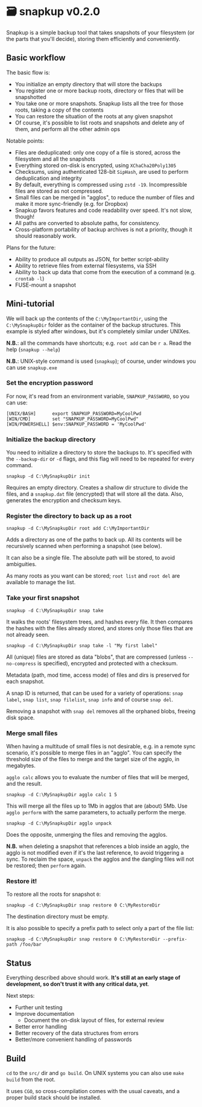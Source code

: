 # 🗃️ snapkup v0.2.0

Snapkup is a simple backup tool that takes snapshots of your filesystem (or the parts that you'll decide), storing them
efficiently and conveniently.

## Basic workflow

The basic flow is:

- You initialize an empty directory that will store the backups
- You register one or more backup roots, directory or files that will be snapshotted
- You take one or more snapshots. Snapkup lists all the tree for those roots, taking a copy of the contents
- You can restore the situation of the roots at any given snapshot
- Of course, it's possible to list roots and snapshots and delete any of them, and perform all the other admin ops 

Notable points:

- Files are deduplicated: only one copy of a file is stored, across the filesystem and all the snapshots
- Everything stored on-disk is encrypted, using `XChaCha20Poly1305`
- Checksums, using authenticated 128-bit `SipHash`, are used to perform deduplication and integrity
- By default, everything is compressed using `zstd -19`. Incompressible files are stored as not compressed.
- Small files can be merged in "agglos", to reduce the number of files and make it more sync-friendly (e.g. for Dropbox)
- Snapkup favors features and code readability over speed. It's not slow, though!
- All paths are converted to absolute paths, for consistency.
- Cross-platform portability of backup archives is not a priority, though it should reasonably work.

Plans for the future:

- Ability to produce all outputs as JSON, for better script-ability
- Ability to retrieve files from external filesystems, via SSH
- Ability to back up data that come from the execution of a command (e.g. `crontab -l`)
- FUSE-mount a snapshot

## Mini-tutorial

We will back up the contents of the `C:\MyImportantDir`, using the `C:\MySnapkupDir` folder as the container of the 
backup structures. This example is styled after windows, but it's completely similar under UNIXes.

**N.B.**: all the commands have shortcuts; e.g. `root add` can be `r a`. Read the help (`snapkup --help`)

**N.B.**: UNIX-style command is used (`snapkup`); of course, under windows you can use `snapkup.exe`

### Set the encryption password

For now, it's read from an environment variable, `SNAPKUP_PASSWORD`, so you can use:

```
[UNIX/BASH]      export SNAPKUP_PASSWORD=MyCoolPwd
[WIN/CMD]        set "SNAPKUP_PASSWORD=MyCoolPwd"
[WIN/POWERSHELL] $env:SNAPKUP_PASSWORD = 'MyCoolPwd'
```

### Initialize the backup directory

You need to initialize a directory to store the backups to. It's specified with the `--backup-dir` or `-d` flags, and 
this flag will need to be repeated for every command.

`snapkup -d C:\MySnapkupDir init`

Requires an empty directory. Creates a shallow dir structure to divide the files, and a `snapkup.dat` file (encrypted) 
that will store all the data. Also, generates the encryption and checksum keys.

### Register the directory to back up as a root

`snapkup -d C:\MySnapkupDir root add C:\MyImportantDir`

Adds a directory as one of the paths to back up. All its contents will be recursively scanned when performing a snapshot 
(see below).

It can also be a single file. The absolute path will be stored, to avoid ambiguities.

As many roots as you want can be stored; `root list` and `root del` are available to manage the list.

### Take your first snapshot

`snapkup -d C:\MySnapkupDir snap take`

It walks the roots' filesystem trees, and hashes every file. It then compares the hashes with the files already stored, 
and stores only those files that are not already seen.

`snapkup -d C:\MySnapkupDir snap take -l "My first label"`

All (unique) files are stored as data "blobs", that are compressed (unless `--no-compress` is specified), encrypted and 
protected with a checksum.

Metadata (path, mod time, access mode) of files and dirs is preserved for each snapshot.

A snap ID is returned, that can be used for a variety of operations: `snap label`, `snap list`, `snap filelist`, 
`snap info` and of course `snap del`.

Removing a snapshot with `snap del` removes all the orphaned blobs, freeing disk space.

### Merge small files

When having a multitude of small files is not desirable, e.g. in a remote sync scenario, it's possible to merge files 
in an "agglo". You can specify the threshold size of the files to merge and the target size of the agglo, in megabytes.

`agglo calc` allows you to evaluate the number of files that will be merged, and the result.

`snapkup -d C:\MySnapkupDir agglo calc 1 5`

This will merge all the files up to 1Mb in agglos that are (about) 5Mb. Use `agglo perform` with the same parameters, to
actually perform the merge.

`snapkup -d C:\MySnapkupDir agglo unpack`

Does the opposite, unmerging the files and removing the agglos.

**N.B.** when deleting a snapshot that references a blob inside an agglo, the agglo is not modified even if it's the
last reference, to avoid triggering a sync. To reclaim the space, `unpack` the agglos and the dangling files will not
be restored; then `perform` again.

### Restore it!

To restore all the roots for snapshot `0`:

`snapkup -d C:\MySnapkupDir snap restore 0 C:\MyRestoreDir`

The destination directory must be empty.

It is also possible to specify a prefix path to select only a part of the file list:

`snapkup -d C:\MySnapkupDir snap restore 0 C:\MyRestoreDir --prefix-path /foo/bar`

## Status

Everything described above should work. **It's still at an early stage of development, so don't trust it with any 
critical data, yet**. 

Next steps:

- Further unit testing
- Improve documentation
  - Document the on-disk layout of files, for external review
- Better error handling
- Better recovery of the data structures from errors
- Better/more convenient handling of passwords

## Build

`cd` to the `src/` dir and `go build`. On UNIX systems you can also use `make build` from the root.

It uses `CGO`, so cross-compilation comes with the usual caveats, and a proper build stack should be installed.